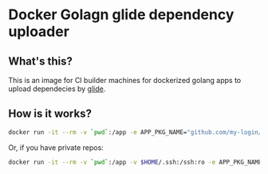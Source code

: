 Docker Golagn glide dependency uploader
=======================================

## What's this?

This is an image for CI builder machines for dockerized golang apps to upload dependecies by [glide](https://glide.readthedocs.io/en/latest/).

## How is it works?

```sh
docker run -it --rm -v `pwd`:/app -e APP_PKG_NAME="github.com/my-login/my-app-repo" gsokol/go-glide-vendor-loader:$TAG
```

Or, if you have private repos:

```sh
docker run -it --rm -v `pwd`:/app -v $HOME/.ssh:/ssh:ro -e APP_PKG_NAME="github.com/my-login/my-app-repo" gsokol/go-glide-vendor-loader:$TAG
```
